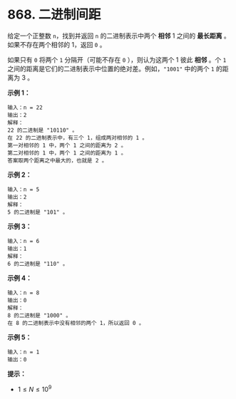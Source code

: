 # 868. 二进制间距

给定一个正整数 `n`，找到并返回 `n` 的二进制表示中两个 **相邻** 1 之间的 **最长距离** 。如果不存在两个相邻的 1，返回 `0` 。

如果只有 `0` 将两个 `1` 分隔开（可能不存在 `0` ），则认为这两个 1 彼此 **相邻** 。个 `1` 之间的距离是它们的二进制表示中位置的绝对差。例如，`"1001"` 中的两个 `1` 的距离为 3 。

**示例 1：**

```()
输入：n = 22
输出：2
解释：
22 的二进制是 "10110" 。
在 22 的二进制表示中，有三个 1，组成两对相邻的 1 。
第一对相邻的 1 中，两个 1 之间的距离为 2 。
第二对相邻的 1 中，两个 1 之间的距离为 1 。
答案取两个距离之中最大的，也就是 2 。
```

**示例 2：**

```()
输入：n = 5
输出：2
解释：
5 的二进制是 "101" 。
```

**示例 3：**

```()
输入：n = 6
输出：1
解释：
6 的二进制是 "110" 。
```

**示例 4：**

```()
输入：n = 8
输出：0
解释：
8 的二进制是 "1000" 。
在 8 的二进制表示中没有相邻的两个 1，所以返回 0 。
```

**示例 5：**

```()
输入：n = 1
输出：0
```

**提示：**

- $1 \leq N \leq 10^9$
